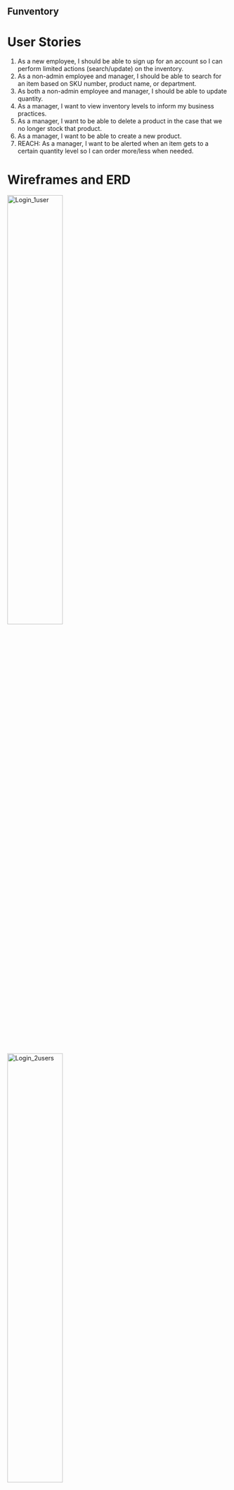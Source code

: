 ## Funventory

# User Stories
1. As a new employee, I should be able to sign up for an account so I can perform limited actions (search/update) on the inventory.
2. As a non-admin employee and manager, I should be able to search for an item based on SKU number, product name, or department.
3. As both a non-admin employee and manager, I should be able to update quantity.
4. As a manager, I want to view inventory levels to inform my business practices.
5. As a manager, I want to be able to delete a product in the case that we no longer stock that product.
6. As a manager, I want to be able to create a new product.
7. REACH: As a manager, I want to be alerted when an item gets to a certain quantity level so I can order more/less when needed.

# Wireframes and ERD
<!-- html images
<img src="url" alt="some_text" style="width:width;height:height;"> -->
<img src="https://i.imgur.com/h2Qhfe0.png" alt="Login_1user" style="width:50%;height:50%;">
<img src="https://i.imgur.com/3nCiI7B.png" alt="Login_2users" style="width:50%;height:50%;">
<img src="https://i.imgur.com/ZxSooEh.png" alt="wireframe" style="width:50%;height:50%;">
<img src="https://imgur.com/D3o4lE6.png" alt="ERD" style="width:50%;height:50%;">
